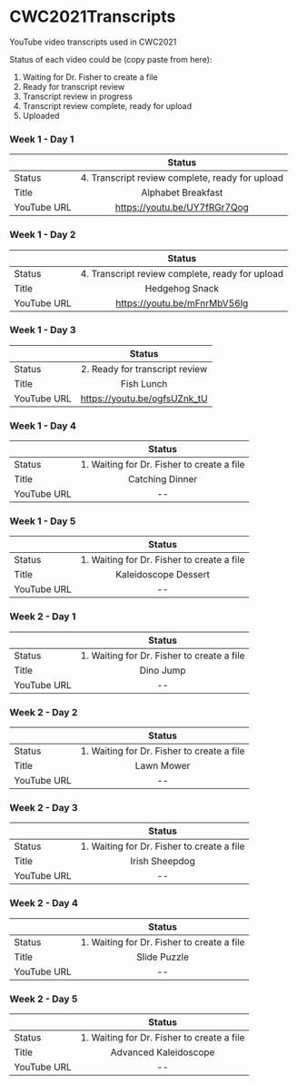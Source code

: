 # CWC2021Transcripts
YouTube video transcripts used in CWC2021

Status of each video could be (copy paste from here):
 1. Waiting for Dr. Fisher to create a file
 2. Ready for transcript review
 3. Transcript review in progress
 4. Transcript review complete, ready for upload
 5. Uploaded



### Week 1 - Day 1

| | Status |
| :---        |    :----:   |
| Status | 4. Transcript review complete, ready for upload |
| Title   | Alphabet Breakfast |
| YouTube URL   | https://youtu.be/UY7fRGr7Qog |
 
### Week 1 - Day 2

| | Status |
| :---        |    :----:   |
| Status | 4. Transcript review complete, ready for upload |
| Title   | Hedgehog Snack |
| YouTube URL   | https://youtu.be/mFnrMbV56lg |
 
### Week 1 - Day 3

| | Status |
| :---        |    :----:   |
| Status | 2. Ready for transcript review |
| Title   | Fish Lunch |
| YouTube URL   | https://youtu.be/ogfsUZnk_tU |

### Week 1 - Day 4

| | Status |
| :---        |    :----:   |
| Status | 1. Waiting for Dr. Fisher to create a file|
| Title   | Catching Dinner |
| YouTube URL   | --        |

### Week 1 - Day 5

| | Status |
| :---        |    :----:   |
| Status | 1. Waiting for Dr. Fisher to create a file|
| Title   | Kaleidoscope Dessert |
| YouTube URL   | --        |
 
 
### Week 2 - Day 1

| | Status |
| :---        |    :----:   |
| Status | 1. Waiting for Dr. Fisher to create a file|
| Title   |  Dino Jump  |
| YouTube URL   | --        |

### Week 2 - Day 2

| | Status |
| :---        |    :----:   |
| Status | 1. Waiting for Dr. Fisher to create a file|
| Title   | Lawn Mower |
| YouTube URL   | --        |

### Week 2 - Day 3

| | Status |
| :---        |    :----:   |
| Status | 1. Waiting for Dr. Fisher to create a file|
| Title   | Irish Sheepdog |
| YouTube URL   | --        |

### Week 2 - Day 4

| | Status |
| :---        |    :----:   |
| Status | 1. Waiting for Dr. Fisher to create a file|
| Title   | Slide Puzzle |
| YouTube URL   | --        |

### Week 2 - Day 5

| | Status |
| :---        |    :----:   |
| Status | 1. Waiting for Dr. Fisher to create a file|
| Title   | Advanced Kaleidoscope |
| YouTube URL   | --        |
